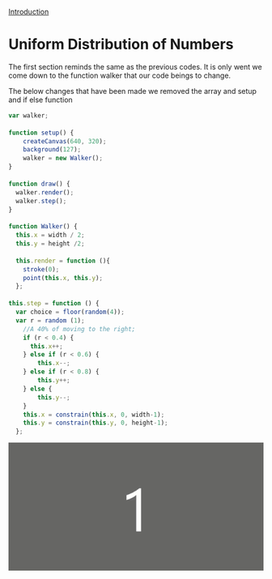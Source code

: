[Introduction](../)
# Uniform Distribution of Numbers
The first section reminds the same as the previous codes. It is only went we come down to the function walker that our code beings to change.

The below changes that have been made we removed the array and setup and if else function

```js
var walker;

function setup() {
    createCanvas(640, 320);
    background(127);
    walker = new Walker();
}

function draw() {
  walker.render();
  walker.step();
}

function Walker() {
  this.x = width / 2;
  this.y = height /2;

  this.render = function (){
    stroke(0);
    point(this.x, this.y);
  };

this.step = function () {
  var choice = floor(random(4));
  var r = random (1);
    //A 40% of moving to the right;
    if (r < 0.4) {
      this.x++;
    } else if (r < 0.6) {
        this.x--;
    } else if (r < 0.8) {
        this.y++;
    } else {
        this.y--;
    }
    this.x = constrain(this.x, 0, width-1);
    this.y = constrain(this.y, 0, height-1);
  };

```

<img src ="img/uniform.gif" />
